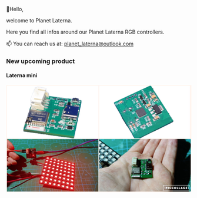 <!---
Planet-Laterna/Planet-Laterna is a ✨ special ✨ repository because its `README.md` (this file) appears on your GitHub profile.
You can click the Preview link to take a look at your changes.
--->

👋Hello,

welcome to Planet Laterna.

Here you find all infos around our Planet Laterna RGB controllers.

📫 You can reach us at: planet_laterna@outlook.com

<h3>New upcoming product</h3>

<h4>Laterna mini</h4>

![Mini](https://github.com/Planet-Laterna/Planet-Laterna/blob/main/Photos/new_arrival/mini_all.jpg?raw=true)
